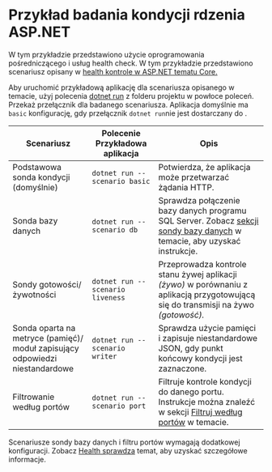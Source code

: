 # <a name="aspnet-core-health-check-sample"></a>Przykład badania kondycji rdzenia ASP.NET

W tym przykładzie przedstawiono użycie oprogramowania pośredniczącego i usług health check. W tym przykładzie przedstawiono scenariusz opisany w [health kontrole w ASP.NET tematu Core.](https://docs.microsoft.com/aspnet/core/host-and-deploy/health-checks)

Aby uruchomić przykładową aplikację dla scenariusza opisanego w temacie, użyj polecenia [dotnet run](https://docs.microsoft.com/dotnet/core/tools/dotnet-run) z folderu projektu w powłoce poleceń. Przekaż przełącznik dla badanego scenariusza. Aplikacja domyślnie ma `basic` konfigurację, gdy przełącznik `dotnet run`nie jest dostarczany do .

| Scenariusz                                               | Polecenie Przykładowa aplikacja               | Opis |
| ------------------------------------------------------ | -------------------------------- | ----------- |
| Podstawowa sonda kondycji (domyślnie)                           | `dotnet run --scenario basic`    | Potwierdza, że aplikacja może przetwarzać żądania HTTP. |
| Sonda bazy danych                                         | `dotnet run --scenario db`       | Sprawdza połączenie bazy danych programu SQL Server. Zobacz [sekcji sondy bazy danych](https://docs.microsoft.com/aspnet/core/host-and-deploy/health-checks#database-probe) w temacie, aby uzyskać instrukcje. |
| Sondy gotowości/żywotności                              | `dotnet run --scenario liveness` | Przeprowadza kontrole stanu żywej aplikacji *(żywo)* w porównaniu z aplikacją przygotowującą się do transmisji na żywo *(gotowość).* |
| Sonda oparta na metryce (pamięć)/<br>moduł zapisujący odpowiedzi niestandardowe | `dotnet run --scenario writer`   | Sprawdza użycie pamięci i zapisuje niestandardowe JSON, gdy punkt końcowy kondycji jest zaznaczone. |
| Filtrowanie według portów                                         | `dotnet run --scenario port`     | Filtruje kontrole kondycji do danego portu. Instrukcje można znaleźć w sekcji [Filtruj według portów](https://docs.microsoft.com/aspnet/core/host-and-deploy/health-checks#filter-by-port) w temacie. |

Scenariusze sondy bazy danych i filtru portów wymagają dodatkowej konfiguracji. Zobacz [Health sprawdza](https://docs.microsoft.com/aspnet/core/host-and-deploy/health-checks) temat, aby uzyskać szczegółowe informacje.
